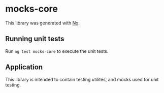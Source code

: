 # mocks-core

This library was generated with [Nx](https://nx.dev).

## Running unit tests

Run `ng test mocks-core` to execute the unit tests.

## Application

This library is intended to contain testing utilites, and mocks used for unit testing.

